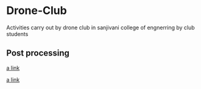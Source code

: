 # Drone-Club
Activities carry out  by drone club in sanjivani college of engnerring by club students 

## Post processing
[a link](https://github.com/luciferstar66/Drone-Club/tree/Post-Processing-team)

[a link](../Post-Processing-team/README.md)

